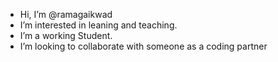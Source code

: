- Hi, I’m @ramagaikwad
- I’m interested in leaning and teaching.
- I’m a working Student.
- I’m looking to collaborate with someone as a coding partner
<!---
ramagaikwad-github/ramagaikwad-github is a ✨ special ✨ repository because its `README.md` (this file) appears on your GitHub profile.
You can click the Preview link to take a look at your changes.
--->
